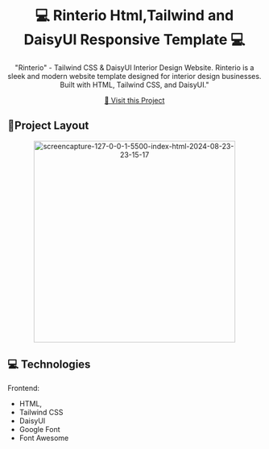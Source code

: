                   
 
<h1 align="center" style="font-weight: bold;">💻 Rinterio Html,Tailwind and DaisyUI Responsive Template 💻</h1>



<p align="center">"Rinterio"  - Tailwind CSS & DaisyUI Interior Design Website. Rinterio is a sleek and modern website template designed for interior design businesses. Built with HTML, Tailwind CSS, and DaisyUI."</p>

<p align="center">
    <a href="https://rehan606.github.io/Rinterio-Using-DaisyUI/ ">📱 Visit this Project</a>
</p> 

<h2 id="layout">🎨Project Layout</h2>
   

<p align="center">
<img src="https://i.ibb.co/d7X3wvS/screencapture-127-0-0-1-5500-index-html-2024-08-23-23-15-17.png" alt="screencapture-127-0-0-1-5500-index-html-2024-08-23-23-15-17" border="0" width="400px">

</br>
 
<h2 id="technologies">💻 Technologies</h2>

Frontend: 
- HTML, 
- Tailwind CSS
- DaisyUI
- Google Font
- Font Awesome 
